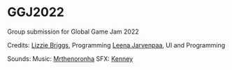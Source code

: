 # GGJ2022
Group submission for Global Game Jam 2022

Credits:
[Lizzie Briggs](https://github.com/lizziebriggs), Programming
[Leena Jarvenpaa](https://github.com/leenajvp), UI and Programming

Sounds:
Music: [Mrthenoronha](https://freesound.org/people/Mrthenoronha/sounds/512381/)
SFX: [Kenney](https://www.kenney.nl/assets)

